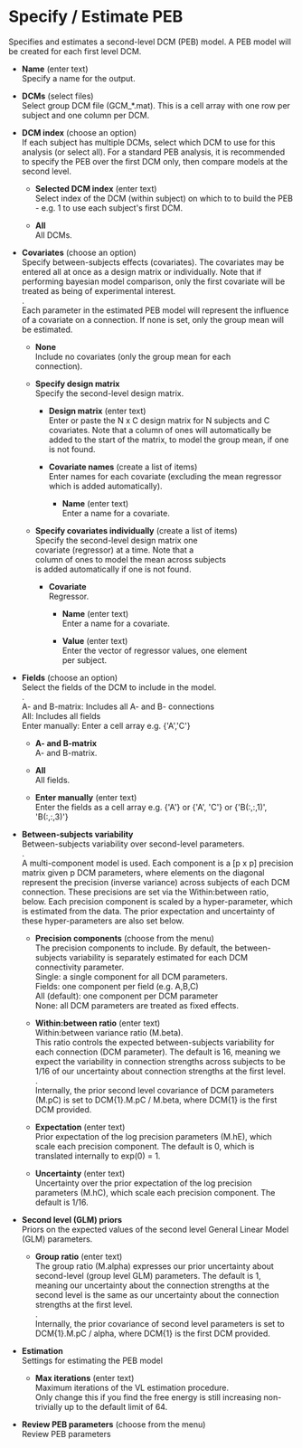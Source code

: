 # Specify / Estimate PEB  
Specifies and estimates a second-level DCM (PEB) model. A PEB model will be created for each first level DCM.  

* **Name** (enter text)  
Specify a name for the output.  

* **DCMs** (select files)  
Select group DCM file (GCM_*.mat). This is a cell array with one row per subject and one column per DCM.  

* **DCM index** (choose an option)  
If each subject has multiple DCMs, select which DCM to use for this analysis (or select all). For a standard PEB analysis, it is recommended to specify the PEB over the first DCM only, then compare models at the second level.  

    * **Selected DCM index** (enter text)  
    Select index of the DCM (within subject) on which to to build the PEB - e.g. 1 to use each subject's first DCM.  

    * **All**   
    All DCMs.  

* **Covariates** (choose an option)  
Specify between-subjects effects (covariates). The covariates may be entered all at once as a design matrix or individually. Note that if performing bayesian model comparison, only the first covariate will be treated as being of experimental interest.  
.  
Each parameter in the estimated PEB model will represent the influence of a covariate on a connection. If none is set, only the group mean will be estimated.  

    * **None**   
    Include no covariates (only the group mean for each   
    connection).  

    * **Specify design matrix**   
    Specify the second-level design matrix.  

        * **Design matrix** (enter text)  
        Enter or paste the N x C design matrix for N subjects and C covariates. Note that a column of ones will automatically be added to the start of the matrix, to model the group mean, if one is not found.  

        * **Covariate names** (create a list of items)  
        Enter names for each covariate (excluding the mean regressor which is added automatically).  

            * **Name** (enter text)  
            Enter a name for a covariate.  

    * **Specify covariates individually** (create a list of items)  
    Specify the second-level design matrix one   
    covariate (regressor) at a time. Note that a   
    column of ones to model the mean across subjects   
    is added automatically if one is not found.  

        * **Covariate**   
        Regressor.  

            * **Name** (enter text)  
            Enter a name for a covariate.  

            * **Value** (enter text)  
            Enter the vector of regressor values, one element   
            per subject.  

* **Fields** (choose an option)  
Select the fields of the DCM to include in the model.  
.  
A- and B-matrix: Includes all A- and B- connections  
All: Includes all fields  
Enter manually: Enter a cell array e.g. {'A','C'}  

    * **A- and B-matrix**   
    A- and B-matrix.  

    * **All**   
    All fields.  

    * **Enter manually** (enter text)  
    Enter the fields as a cell array e.g. {'A'} or {'A', 'C'} or {'B(:,:,1)', 'B(:,:,3)'}  

* **Between-subjects variability**   
Between-subjects variability over second-level parameters.  
.  
A multi-component model is used. Each component is a [p x p] precision matrix given p DCM parameters, where elements on the diagonal represent the precision (inverse variance) across subjects of each DCM connection. These precisions are set via the Within:between ratio, below. Each precision component is scaled by a hyper-parameter, which is estimated from the data. The prior expectation and uncertainty of these hyper-parameters are also set below.  

    * **Precision components** (choose from the menu)  
    The precision components to include. By default, the between-subjects variability is separately estimated for each DCM connectivity parameter.  
    Single: a single component for all DCM parameters.   
    Fields: one component per field (e.g. A,B,C)  
    All (default): one component per DCM parameter  
    None: all DCM parameters are treated as fixed effects.  

    * **Within:between ratio** (enter text)  
    Within:between variance ratio (M.beta).   
    This ratio controls the expected between-subjects variability for each connection (DCM parameter). The default is 16, meaning we expect the variability in connection strengths across subjects to be 1/16 of our uncertainty about connection strengths at the first level.  
    .  
    Internally, the prior second level covariance of DCM parameters (M.pC) is set to DCM{1}.M.pC / M.beta, where DCM{1} is the first DCM provided.  

    * **Expectation** (enter text)  
    Prior expectation of the log precision parameters (M.hE), which scale each precision component. The default is 0, which is translated internally to exp(0) = 1.  

    * **Uncertainty** (enter text)  
    Uncertainty over the prior expectation of the log precision parameters (M.hC), which scale each precision component. The default is 1/16.  

* **Second level (GLM) priors**   
Priors on the expected values of the second level General Linear Model (GLM) parameters.  

    * **Group ratio** (enter text)  
    The group ratio (M.alpha) expresses our prior uncertainty about second-level (group level GLM) parameters. The default is 1, meaning our uncertainty about the connection strengths at the second level is the same as our uncertainty about the connection strengths at the first level.   
    .  
    Internally, the prior covariance of second level parameters is set to DCM{1}.M.pC / alpha, where DCM{1} is the first DCM provided.  

* **Estimation**   
Settings for estimating the PEB model  

    * **Max iterations** (enter text)  
    Maximum iterations of the VL estimation procedure.  
    Only change this if you find the free energy is still increasing non-trivially up to the default limit of 64.  

* **Review PEB parameters** (choose from the menu)  
Review PEB parameters  
